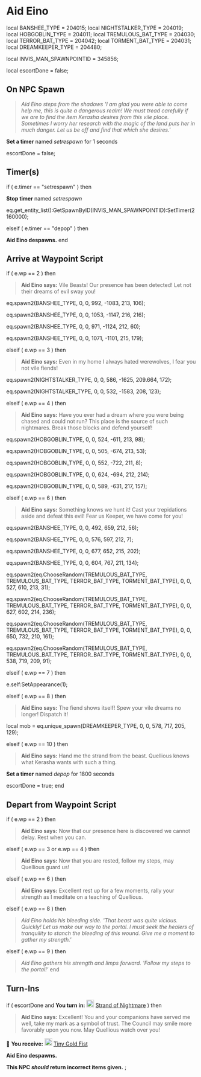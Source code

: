 # Aid Eino
local BANSHEE_TYPE = 204015; 
local NIGHTSTALKER_TYPE = 204019; 
local HOBGOBLIN_TYPE = 204011; 
local TREMULOUS_BAT_TYPE = 204030; 
local TERROR_BAT_TYPE = 204042; 
local TORMENT_BAT_TYPE = 204031; 
local DREAMKEEPER_TYPE = 204480; 

local INVIS_MAN_SPAWNPOINTID = 345856;

local escortDone = false;

## On NPC Spawn

>*Aid Eino steps from the shadows 'I am glad you were able to come help me, this is quite a dangerous realm!  We must tread carefully if we are to find the item Kerasha desires from this vile place.  Sometimes I worry her research with the magic of the land puts her in much danger.  Let us be off and find that which she desires.'*

**Set a timer** named *setrespawn* for 1 seconds

escortDone = false;
## Timer(s)

if ( e.timer == "setrespawn" ) then


**Stop timer** named *setrespawn*


eq.get_entity_list():GetSpawnByID(INVIS_MAN_SPAWNPOINTID):SetTimer(2160000);

elseif ( e.timer == "depop" ) then


**Aid Eino despawns.**
end

## Arrive at Waypoint Script



if ( e.wp == 2 ) then


>**Aid Eino says:** Vile Beasts!  Our presence has been detected!  Let not their dreams of evil sway you!


eq.spawn2(BANSHEE_TYPE, 0, 0, 992, -1083, 213, 106);


eq.spawn2(BANSHEE_TYPE, 0, 0, 1053, -1147, 216, 216);


eq.spawn2(BANSHEE_TYPE, 0, 0, 971, -1124, 212, 60);


eq.spawn2(BANSHEE_TYPE, 0, 0, 1071, -1101, 215, 179);




elseif ( e.wp == 3 ) then


>**Aid Eino says:** Even in my home I always hated werewolves, I fear you not vile fiends!


eq.spawn2(NIGHTSTALKER_TYPE, 0, 0, 586, -1625, 209.664, 172);


eq.spawn2(NIGHTSTALKER_TYPE, 0, 0, 532, -1583, 208, 123);



elseif ( e.wp == 4 ) then


>**Aid Eino says:** Have you ever had a dream where you were being chased and could not run?  This place is the source of such nightmares.  Break those blocks and defend yourself!


eq.spawn2(HOBGOBLIN_TYPE, 0, 0, 524, -611, 213, 98);


eq.spawn2(HOBGOBLIN_TYPE, 0, 0, 505, -674, 213, 53);


eq.spawn2(HOBGOBLIN_TYPE, 0, 0, 552, -722, 211, 8);


eq.spawn2(HOBGOBLIN_TYPE, 0, 0, 624, -694, 212, 214);


eq.spawn2(HOBGOBLIN_TYPE, 0, 0, 589, -631, 217, 157);



elseif ( e.wp == 6 ) then


>**Aid Eino says:** Something knows we hunt it!  Cast your trepidations aside and defeat this evil!  Fear us Keeper, we have come for you!


eq.spawn2(BANSHEE_TYPE, 0, 0, 492, 659, 212, 56);


eq.spawn2(BANSHEE_TYPE, 0, 0, 576, 597, 212, 7);


eq.spawn2(BANSHEE_TYPE, 0, 0, 677, 652, 215, 202);


eq.spawn2(BANSHEE_TYPE, 0, 0, 604, 767, 211, 134);


eq.spawn2(eq.ChooseRandom(TREMULOUS_BAT_TYPE, TREMULOUS_BAT_TYPE, TERROR_BAT_TYPE, TORMENT_BAT_TYPE), 0, 0, 527, 610, 213, 31);


eq.spawn2(eq.ChooseRandom(TREMULOUS_BAT_TYPE, TREMULOUS_BAT_TYPE, TERROR_BAT_TYPE, TORMENT_BAT_TYPE), 0, 0, 627, 602, 214, 236);


eq.spawn2(eq.ChooseRandom(TREMULOUS_BAT_TYPE, TREMULOUS_BAT_TYPE, TERROR_BAT_TYPE, TORMENT_BAT_TYPE), 0, 0, 650, 732, 210, 161);


eq.spawn2(eq.ChooseRandom(TREMULOUS_BAT_TYPE, TREMULOUS_BAT_TYPE, TERROR_BAT_TYPE, TORMENT_BAT_TYPE), 0, 0, 538, 719, 209, 91);




elseif ( e.wp == 7 ) then


e.self:SetAppearance(1); 


elseif ( e.wp == 8 ) then


>**Aid Eino says:** The fiend shows itself!  Spew your vile dreams no longer!  Dispatch it!


local mob = eq.unique_spawn(DREAMKEEPER_TYPE, 0, 0, 578, 717, 205, 129);



elseif ( e.wp == 10 ) then


>**Aid Eino says:** Hand me the strand from the beast.  Quellious knows what Kerasha wants with such a thing.


**Set a timer** named *depop* for 1800 seconds


escortDone = true;
end

## Depart from Waypoint Script

if ( e.wp == 2 ) then


>**Aid Eino says:** Now that our presence here is discovered we cannot delay. Rest when you can.

elseif ( e.wp == 3 or e.wp == 4 ) then


>**Aid Eino says:** Now that you are rested, follow my steps, may Quellious guard us!

elseif ( e.wp == 6 ) then


>**Aid Eino says:** Excellent rest up for a few moments, rally your strength as I meditate on a teaching of Quellious.

elseif ( e.wp == 8 ) then


>*Aid Eino holds his bleeding side. 'That beast was quite vicious. Quickly! Let us make our way to the portal. I must seek the healers of tranquility to stanch the bleeding of this wound.  Give me a moment to gather my strength.'*

elseif ( e.wp == 9 ) then


>*Aid Eino gathers his strength and limps forward. 'Follow my steps to the portal!'*
end

## Turn-Ins





if ( escortDone and  **You turn in:** <img style="background:url(/static/icons/blank_slot.gif);width:20px;height:20px;" src="/static/icons/item_853.png" alt="" /> <a
                                href="/item/16261" data-url="16261" class="tooltip-link link">Strand of Nightmare</a> ) then 


>**Aid Eino says:** Excellent!  You and your companions have served me well, take my mark as a symbol of trust.  The Council may smile more favorably upon you now.  May Quellious watch over you!


 &#127873; **You receive:**  <img style="background:url(/static/icons/blank_slot.gif);width:20px;height:20px;" src="/static/icons/item_971.png" alt="" /> <a
                                href="/item/16260" data-url="16260" class="tooltip-link link">Tiny Gold Fist</a> 

 


**Aid Eino despawns.**


**This NPC *should* return incorrect items given.**
;